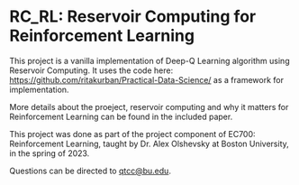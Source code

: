 # RC_RL: Reservoir Computing for Reinforcement Learning 
This project is a vanilla implementation of Deep-Q Learning algorithm using Reservoir Computing. It uses the code here: https://github.com/ritakurban/Practical-Data-Science/ as a framework for implementation. 

More details about the proeject, reservoir computing and why it matters for Reinforcement Learning can be found in the included paper. 

This project was done as part of the project component of EC700: Reinforcement Learning, taught by Dr. Alex Olshevsky at Boston University, in the spring of 2023. 

Questions can be directed to qtcc@bu.edu. 
